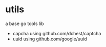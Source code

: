 # utils
a base go tools lib

- capcha    using github.com/dchest/captcha
- uuid      using github.com/google/uuid